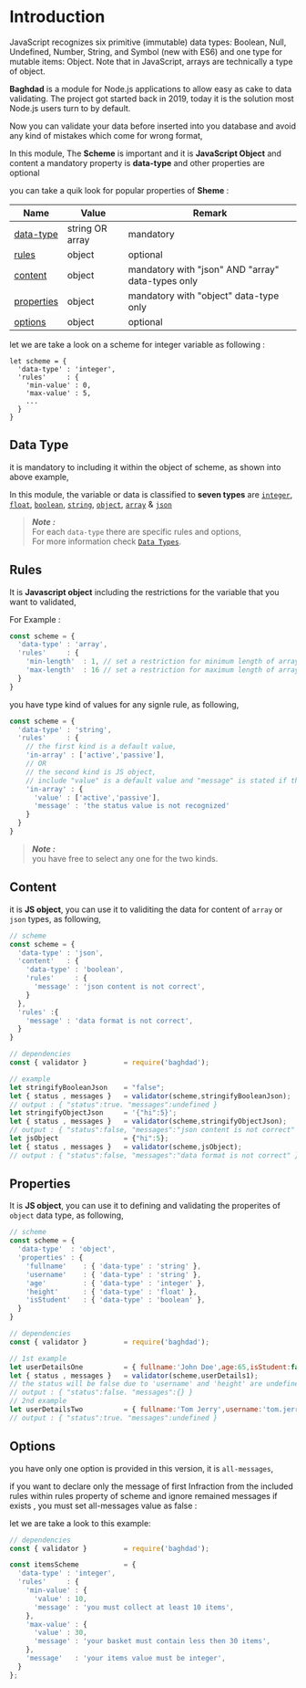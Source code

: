 <!-- "{"next_page":{"pathname":"/getting-started/install","title":"Install Baghdad module"},"prev_page":{"pathname":"/getting-started","title":"Getting Started"},"github_url":"/en/getting-started/introduction.md"}" -->
# Introduction

JavaScript recognizes six primitive (immutable) data types: Boolean, Null, Undefined, Number, String, and Symbol (new with ES6) and one type for mutable items: Object. Note that in JavaScript, arrays are technically a type of object.

**Baghdad** is a module for Node.js applications to allow easy as cake to data validating. The project got started back in 2019, today it is the solution most Node.js users turn to by default.

Now you can validate your data before inserted into you  database and avoid any kind of mistakes which come for wrong format,

In this module, The **Scheme** is important and it is **JavaScript Object** and content a mandatory property is **data-type** and other properties are optional

you can take a quik look for popular properties of **Sheme** :

<table>
  <thead>
    <tr>
      <th>Name</th>
      <th>Value</th>
      <th>Remark</th>
    </tr>
  </thead>
  <tbody>
    <tr>
      <td><a href="#data-type" class="a-tag-role-name">data-type</a></td>
      <td>string OR array</td>
      <td>mandatory</td>
    </tr>
    <tr>
      <td><a href="#rules" class="a-tag-role-name">rules</a></td>
      <td>object</td>
      <td>optional</td>
    </tr>
    <tr>
      <td><a href="#content" class="a-tag-role-name">content</a></td>
      <td>object</td>
      <td>mandatory with "json" AND "array" data-types only</td>
    </tr>
    <tr>
      <td><a href="#properties" class="a-tag-role-name">properties</a></td>
      <td>object</td>
      <td>mandatory with "object" data-type only</td>
    </tr>
    <tr>
      <td><a href="#options" class="a-tag-role-name">options</a></td>
      <td>object</td>
      <td>optional</td>
    </tr>
  </tbody>
</table>

let we are take a look on a scheme for integer variable as following :

```
let scheme = {
  'data-type' : 'integer',
  'rules'     : {
    'min-value' : 0,
    'max-value' : 5,
    ...
  }
}
```
<a id="data-type"></a>
## Data Type

it is mandatory to including it within the object of scheme, as shown into above example,

In this module, the variable or data is classified to **seven types** are  [`integer`](/data-types/integer),  [`float`](/data-types/float), [`boolean`](/data-types/boolean), [`string`](/data-types/string), [`object`](/data-types/object), [`array`](/data-types/array) & [`json`](/data-types/json)

> **_Note :_** <br/>For each `data-type` there are specific rules and options,<br/>For more information check [`Data Types`](/data-types).

<a id="data-type"></a>
## Rules

It is **Javascript object** including the restrictions for the variable that you want to validated,

For Example :

```js
const scheme = {
  'data-type' : 'array',
  'rules'     : {
    'min-length'  : 1, // set a restriction for minimum length of array
    'max-length'  : 16 // set a restriction for maximum length of array
  }
}

```

you have type kind of values for any signle rule, as following,

```js
const scheme = {
  'data-type' : 'string',
  'rules'     : {
    // the first kind is a default value,
    'in-array' : ['active','passive'],
    // OR
    // the second kind is JS object,
    // include "value" is a default value and "message" is stated if the variable was infracted the rule scope
    'in-array' : {
      'value' : ['active','passive'],
      'message' : 'the status value is not recognized'
    }
  }
}
```

> **_Note :_**<br/>you have free to select any one for the two kinds.

<a href="content"></a>
## Content

it is **JS object**, you can use it to validiting the data for content of `array` or `json` types, as following,

```js
// scheme
const scheme = {
  'data-type' : 'json',
  'content'   : {
    'data-type' : 'boolean',
    'rules'     : {
      'message' : 'json content is not correct',
    }
  },
  'rules' :{
    'message' : 'data format is not correct',
  }
}

// dependencies
const { validator }         = require('baghdad');

// example
let stringifyBooleanJson    = "false";
let { status , messages }   = validator(scheme,stringifyBooleanJson);
// output : { "status":true. "messages":undefined }
let stringifyObjectJson     = '{"hi":5}';
let { status , messages }   = validator(scheme,stringifyObjectJson);
// output : { "status":false, "messages":"json content is not correct" }
let jsObject                = {"hi":5};
let { status , messages }   = validator(scheme,jsObject);
// output : { "status":false, "messages":"data format is not correct" }
```

<a href="properties"></a>
## Properties

It is **JS object**, you can use it to defining and validating the properites of `object` data type, as following,

```js
// scheme
const scheme = {
  'data-type'  : 'object',
  'properties' : {
    'fullname'    : { 'data-type' : 'string' },
    'username'    : { 'data-type' : 'string' },
    'age'         : { 'data-type' : 'integer' },
    'height'      : { 'data-type' : 'float' },
    'isStudent'   : { 'data-type' : 'boolean' },
  }
}

// dependencies
const { validator }         = require('baghdad');

// 1st example
let userDetailsOne          = { fullname:'John Doe',age:65,isStudent:false };
let { status , messages }   = validator(scheme,userDetails1);
// the status will be false due to 'username' and 'height' are undefined
// output : { "status":false. "messages":{} }
// 2nd example
let userDetailsTwo          = { fullname:'Tom Jerry',username:'tom.jerry',age:94,height:161,isStudent:false };
// output : { "status":true. "messages":undefined }
```

<a href="options"></a>
## Options
you have only one option is provided in this version, it is `all-messages`,

if you want to declare only the message of first Infraction from the included rules within rules property of scheme and ignore remained messages if exists , you must set all-messages value as false :

let we are take a look to this example:

```js
// dependencies
const { validator }         = require('baghdad');

const itemsScheme           = {
  'data-type' : 'integer',
  'rules'     : {
    'min-value' : {
      'value' : 10,
      'message' : 'you must collect at least 10 items',
    },
    'max-value' : {
      'value' : 30,
      'message' : 'your basket must contain less then 30 items',
    },
    'message'   : 'your items value must be integer',
  }
};

```